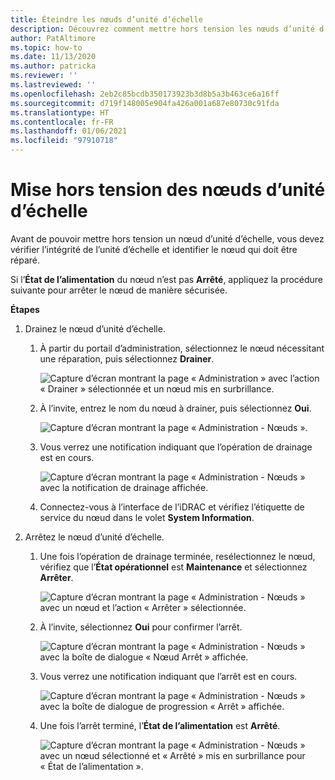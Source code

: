 ```yaml
---
title: Éteindre les nœuds d’unité d’échelle
description: Découvrez comment mettre hors tension les nœuds d’unité d’échelle
author: PatAltimore
ms.topic: how-to
ms.date: 11/13/2020
ms.author: patricka
ms.reviewer: ''
ms.lastreviewed: ''
ms.openlocfilehash: 2eb2c85bcdb350173923b3d8b5a3b463ce6a16ff
ms.sourcegitcommit: d719f148005e904fa426a001a687e80730c91fda
ms.translationtype: HT
ms.contentlocale: fr-FR
ms.lasthandoff: 01/06/2021
ms.locfileid: "97910718"
---
```

# <a name="powering-off-scale-unit-nodes"></a>Mise hors tension des nœuds d’unité d’échelle

Avant de pouvoir mettre hors tension un nœud d’unité d’échelle, vous devez vérifier l’intégrité de l’unité d’échelle et identifier le nœud qui doit être réparé.

Si l’**État de l’alimentation** du nœud n’est pas **Arrêté**, appliquez la procédure suivante pour arrêter le nœud de manière sécurisée.

**Étapes**

1.  Drainez le nœud d’unité d’échelle.

    1.  À partir du portail d’administration, sélectionnez le nœud nécessitant une réparation, puis sélectionnez **Drainer**.

        ![Capture d’écran montrant la page « Administration » avec l’action « Drainer » sélectionnée et un nœud mis en surbrillance.](media/image-23.png)
        
    1.  À l’invite, entrez le nom du nœud à drainer, puis sélectionnez **Oui**.

        ![Capture d’écran montrant la page « Administration - Nœuds ».](media/image-24.png)
    
    1.  Vous verrez une notification indiquant que l’opération de drainage est en cours.
    
        ![Capture d’écran montrant la page « Administration - Nœuds » avec la notification de drainage affichée.](media/image-25.png)
        
    1.  Connectez-vous à l’interface de l’iDRAC et vérifiez l’étiquette de service du nœud dans le volet **System Information**.
    

2.  Arrêtez le nœud d’unité d’échelle.

    1.  Une fois l’opération de drainage terminée, resélectionnez le nœud, vérifiez que l’**État opérationnel** est **Maintenance** et sélectionnez **Arrêter**.

        ![Capture d’écran montrant la page « Administration - Nœuds » avec un nœud et l’action « Arrêter » sélectionnée.](media/image-26.png)
        
    1.  À l’invite, sélectionnez **Oui** pour confirmer l’arrêt.
    
        ![Capture d’écran montrant la page « Administration - Nœuds » avec la boîte de dialogue « Nœud Arrêt » affichée.](media/image-27.png)
        
    1.  Vous verrez une notification indiquant que l’arrêt est en cours.

        ![Capture d’écran montrant la page « Administration - Nœuds » avec la boîte de dialogue de progression « Arrêt » affichée.](media/image-28.png)
    
    1.  Une fois l’arrêt terminé, l’**État de l’alimentation** est **Arrêté**.
    
        ![Capture d’écran montrant la page « Administration - Nœuds » avec un nœud sélectionné et « Arrêté » mis en surbrillance pour « État de l’alimentation ».](media/image-29.png)
        